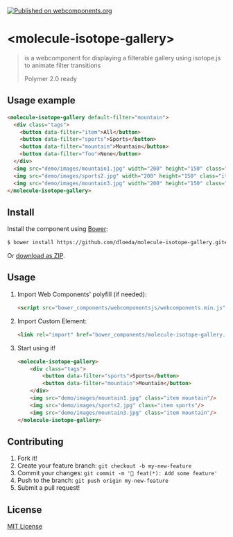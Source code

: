 [![Published on webcomponents.org](https://img.shields.io/badge/webcomponents.org-published-blue.svg)](https://www.webcomponents.org/element/dloeda/molecule-isotope-gallery)

# \<molecule-isotope-gallery\>

> is a webcomponent for displaying a filterable gallery using isotope.js to animate filter transitions
>
> Polymer 2.0 ready

## Usage example
<!---
```
<custom-element-demo>
  <template>
    <script src="../webcomponentsjs/webcomponents-lite.js"></script>
    <link rel="import" href="molecule-isotope-gallery.html">
    <next-code-block></next-code-block>
  </template>
</custom-element-demo>
```
-->
```html
<molecule-isotope-gallery default-filter="mountain">
  <div class="tags">
    <button data-filter="item">All</button>
    <button data-filter="sports">Sports</button>
    <button data-filter="mountain">Mountain</button>
    <button data-filter="foo">None</button>
  </div>  
  <img src="demo/images/mountain1.jpg" width="200" height="150" class="item mountain"/>
  <img src="demo/images/sports2.jpg" width="200" height="150" class="item sports"/>
  <img src="demo/images/mountain3.jpg" width="200" height="150" class="item mountain"/>
</molecule-isotope-gallery>
```

## Install

Install the component using [Bower](http://bower.io/):

```sh
$ bower install https://github.com/dloeda/molecule-isotope-gallery.git#Polymer-1 --save
```

Or [download as ZIP](https://github.com/dloeda/molecule-isotope-gallery/archive/Polymer-1.zip).

## Usage

1. Import Web Components' polyfill (if needed):

    ```html
    <script src="bower_components/webcomponentsjs/webcomponents.min.js"></script>
    ```

2. Import Custom Element:

    ```html
    <link rel="import" href="bower_components/molecule-isotope-gallery.html">
    ```

3. Start using it!

    ```html
    <molecule-isotope-gallery>
        <div class="tags">
            <button data-filter="sports">Sports</button>
            <button data-filter="mountain">Mountain</button>
        </div>  
        <img src="demo/images/mountain1.jpg" class="item mountain"/>
        <img src="demo/images/sports2.jpg" class="item sports"/>
        <img src="demo/images/mountain3.jpg" class="item mountain"/>
    </molecule-isotope-gallery>
    ```

## Contributing

1. Fork it!
2. Create your feature branch: `git checkout -b my-new-feature`
3. Commit your changes: `git commit -m '🎉 feat(*): Add some feature'`
4. Push to the branch: `git push origin my-new-feature`
5. Submit a pull request! 

## License

[MIT License](http://opensource.org/licenses/MIT)
